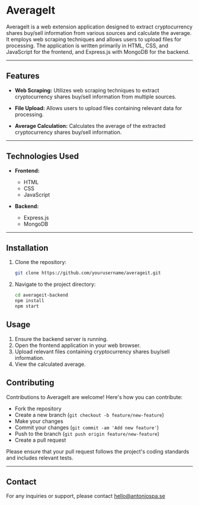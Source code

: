 # AverageIt

AverageIt is a web extension application designed to extract cryptocurrency shares buy/sell information from various sources and calculate the average. It employs web scraping techniques and allows users to upload files for processing. The application is written primarily in HTML, CSS, and JavaScript for the frontend, and Express.js with MongoDB for the backend.

---

## Features

- **Web Scraping:** Utilizes web scraping techniques to extract cryptocurrency shares buy/sell information from multiple sources.
  
- **File Upload:** Allows users to upload files containing relevant data for processing.
  
- **Average Calculation:** Calculates the average of the extracted cryptocurrency shares buy/sell information.

---

## Technologies Used

- **Frontend:**
  - HTML
  - CSS
  - JavaScript
  
- **Backend:**
  - Express.js
  - MongoDB

---

## Installation

1. Clone the repository:
   ```bash
   git clone https://github.com/yourusername/averageit.git
   
1. Navigate to the project directory:
   ```bash
   cd averageit-backend
   npm install
   npm start
   
## Usage
1. Ensure the backend server is running.
2. Open the frontend application in your web browser.
3. Upload relevant files containing cryptocurrency shares buy/sell information.
4. View the calculated average.

## Contributing

Contributions to AverageIt are welcome! Here's how you can contribute:

- Fork the repository
- Create a new branch (`git checkout -b feature/new-feature`)
- Make your changes
- Commit your changes (`git commit -am 'Add new feature'`)
- Push to the branch (`git push origin feature/new-feature`)
- Create a pull request

Please ensure that your pull request follows the project's coding standards and includes relevant tests.

---

## Contact

For any inquiries or support, please contact hello@antoniospa.se

